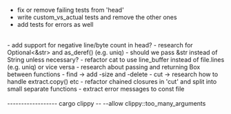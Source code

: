 - fix or remove failing tests from 'head'
- write custom_vs_actual tests and remove the other ones
- add tests for errors as well
<br>
- add support for negative line/byte count in head?
- research for Optional<&str> and as_deref() (e.g. uniq)
- should we pass &str instead of String unless necessary?
- refactor cat to use line_buffer instead of file.lines (e.g. uniq) or vice versa
- research about passing and returning  Box<dyn Write> between functions
- find -> add -size and -delete
- cut -> research how to handle extract.copy() etc
- refactor chained closures in 'cut' and split into small separate functions
- extract error messages to const file
<br><br>
------------------
cargo clippy -- --allow clippy::too_many_arguments